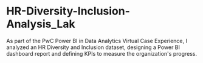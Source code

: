 # HR-Diversity-Inclusion-Analysis_Lak
As part of the PwC Power BI in Data Analytics Virtual Case Experience, I analyzed an HR Diversity and Inclusion dataset, designing a Power BI dashboard report and defining KPIs to measure the organization's progress. 
